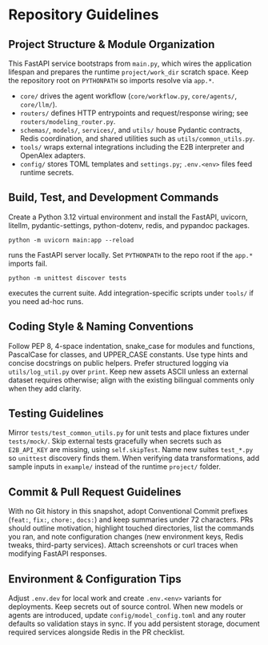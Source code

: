 # Repository Guidelines

## Project Structure & Module Organization
This FastAPI service bootstraps from `main.py`, which wires the application lifespan and prepares the runtime `project/work_dir` scratch space. Keep the repository root on `PYTHONPATH` so imports resolve via `app.*`.
- `core/` drives the agent workflow (`core/workflow.py`, `core/agents/`, `core/llm/`).
- `routers/` defines HTTP entrypoints and request/response wiring; see `routers/modeling_router.py`.
- `schemas/`, `models/`, `services/`, and `utils/` house Pydantic contracts, Redis coordination, and shared utilities such as `utils/common_utils.py`.
- `tools/` wraps external integrations including the E2B interpreter and OpenAlex adapters.
- `config/` stores TOML templates and `settings.py`; `.env.<env>` files feed runtime secrets.

## Build, Test, and Development Commands
Create a Python 3.12 virtual environment and install the FastAPI, uvicorn, litellm, pydantic-settings, python-dotenv, redis, and pypandoc packages.
```
python -m uvicorn main:app --reload
```
runs the FastAPI server locally. Set `PYTHONPATH` to the repo root if the `app.*` imports fail.
```
python -m unittest discover tests
```
executes the current suite. Add integration-specific scripts under `tools/` if you need ad-hoc runs.

## Coding Style & Naming Conventions
Follow PEP 8, 4-space indentation, snake_case for modules and functions, PascalCase for classes, and UPPER_CASE constants. Use type hints and concise docstrings on public helpers. Prefer structured logging via `utils/log_util.py` over `print`. Keep new assets ASCII unless an external dataset requires otherwise; align with the existing bilingual comments only when they add clarity.

## Testing Guidelines
Mirror `tests/test_common_utils.py` for unit tests and place fixtures under `tests/mock/`. Skip external tests gracefully when secrets such as `E2B_API_KEY` are missing, using `self.skipTest`. Name new suites `test_*.py` so `unittest` discovery finds them. When verifying data transformations, add sample inputs in `example/` instead of the runtime `project/` folder.

## Commit & Pull Request Guidelines
With no Git history in this snapshot, adopt Conventional Commit prefixes (`feat:`, `fix:`, `chore:`, `docs:`) and keep summaries under 72 characters. PRs should outline motivation, highlight touched directories, list the commands you ran, and note configuration changes (new environment keys, Redis tweaks, third-party services). Attach screenshots or curl traces when modifying FastAPI responses.

## Environment & Configuration Tips
Adjust `.env.dev` for local work and create `.env.<env>` variants for deployments. Keep secrets out of source control. When new models or agents are introduced, update `config/model_config.toml` and any router defaults so validation stays in sync. If you add persistent storage, document required services alongside Redis in the PR checklist.
